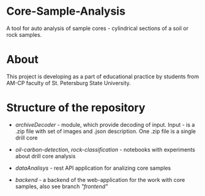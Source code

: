 # Core-Sample-Analysis
A tool for auto analysis of sample cores - cylindrical sections of a soil or rock samples.

# About
This project is developing as a part of educational practice by students from AM-CP faculty of St. Petersburg State University.

# Structure of the repository
- _archiveDecoder_ - module, which provide decoding of input. Input - is a .zip file with set of images and .json description. One .zip file is a single drill core

- _oil-carbon-detection_, _rock-classification_ - notebooks with experiments about drill core analysis

- _dataAnalisys_ - rest API application for analizing core samples

- _backend_ - a backend of the web-application for the work with core samples, also see branch _"frontend"_
